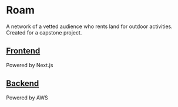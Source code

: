 # Roam

A network of a vetted audience who rents land for outdoor activities. Created for a capstone project.

## [Frontend](frontend)

Powered by Next.js

## [Backend](backend)

Powered by AWS
